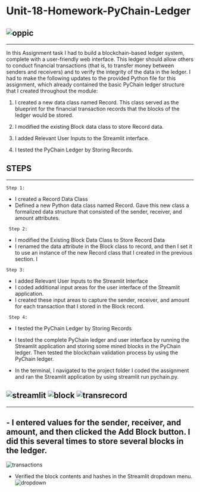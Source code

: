 # Unit-18-Homework-PyChain-Ledger
![oppic](application-image.png)
--- 
---

In this Assignment task I had to build a blockchain-based ledger system, complete with a user-friendly web interface. This ledger should allow others to conduct financial transactions (that is, to transfer money between senders and receivers) and to verify the integrity of the data in the ledger.
I had to make the following updates to the provided Python file for this assignment, which already contained the basic PyChain ledger structure that I created throughout the module:


1. I created a new data class named Record. This class served as the blueprint for the financial transaction records that the blocks of the ledger would be stored.


2.  I modified the existing Block data class to store Record data.


3. I added Relevant User Inputs to the Streamlit interface.


4. I tested the PyChain Ledger by Storing Records.

## STEPS
---
` Step 1: `
 - I created a Record Data Class
- Defined a new Python data class named Record. Gave this new class a formalized data structure that consisted of the sender, receiver, and amount attributes.




` Step 2:` 
- I modified the Existing Block Data Class to Store Record Data
- I renamed the data attribute in the Block class to record, and then I set it to use an instance of the new Record class that I created in the previous section. I 




` Step 3: `
- I added Relevant User Inputs to the Streamlit Interface
- I coded additional input areas for the user interface of the Streamlit application. 
- I created these input areas to capture the sender, receiver, and amount for each transaction that I stored in the Block record. 




` Step 4:`
 - I tested the PyChain Ledger by Storing Records
- I tested the complete PyChain ledger and user interface by running the Streamlit application and storing some mined blocks in the PyChain ledger. Then tested the blockchain validation process by using the PyChain ledger. 


- In the terminal, I navigated to the project folder I coded the assignment and ran the Streamlit application by using streamlit run pychain.py.

![streamlit](streamlit.png)
![block](block_inspec.png)
![transrecord](pychain_trans_record.png)
---
---



## - I entered values for the sender, receiver, and amount, and then clicked the Add Block button. I did this several times to store several blocks in the ledger.
![transactions](transactions.png)


- Verified the block contents and hashes in the Streamlit dropdown menu.
![dropdown](drop_menu.png)









